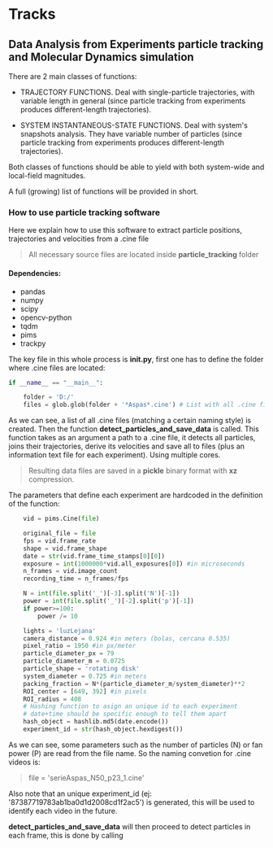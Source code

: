 # Tracks

## Data Analysis from Experiments particle tracking and Molecular Dynamics simulation

There are 2 main classes of functions:

* TRAJECTORY FUNCTIONS. Deal with single-particle trajectories, with variable length in general (since particle tracking from experiments produces different-length trajectories).

* SYSTEM INSTANTANEOUS-STATE FUNCTIONS. Deal with system's snapshots analysis. They have variable number of particles (since particle tracking from experiments produces different-length trajectories).

Both classes of functions should be able to yield with both system-wide and local-field magnitudes.

A full (growing) list of functions will be provided in short.


### How to use particle tracking software

Here we explain how to use this software to extract particle positions, trajectories and velocities from a .cine file

> All necessary source files are located inside **particle_tracking** folder

#### Dependencies:
 
 * pandas
 * numpy
 * scipy
 * opencv-python
 * tqdm
 * pims
 * trackpy

The key file in this whole process is **__init__.py**, first one has to define the folder where .cine files are located:

```python
if __name__ == "__main__":

    folder = 'D:/'
    files = glob.glob(folder + '*Aspas*.cine') # List with all .cine files
```
As we can see, a list of all .cine files (matching a certain naming style) is created. Then the function 
**detect_particles_and_save_data** is called. This function takes as an argument a path to a .cine file, it
detects all particles, joins their trajectories, derive its velocities and save all to files (plus an information
text file for each experiment). Using multiple cores.

> Resulting data files are saved in a **pickle** binary format with **xz** compression.

The parameters that define each experiment are hardcoded in the definition of the function:

```python
    vid = pims.Cine(file)

    original_file = file
    fps = vid.frame_rate
    shape = vid.frame_shape
    date = str(vid.frame_time_stamps[0][0])
    exposure = int(1000000*vid.all_exposures[0]) #in microseconds
    n_frames = vid.image_count
    recording_time = n_frames/fps

    N = int(file.split('_')[-3].split('N')[-1])
    power = int(file.split('_')[-2].split('p')[-1])
    if power>=100:
        power /= 10

    lights = 'luzLejana'
    camera_distance = 0.924 #in meters (bolas, cercana 0.535)
    pixel_ratio = 1950 #in px/meter
    particle_diameter_px = 79
    particle_diameter_m = 0.0725
    particle_shape = 'rotating disk'
    system_diameter = 0.725 #in meters
    packing_fraction = N*(particle_diameter_m/system_diameter)**2
    ROI_center = [649, 392] #in pixels
    ROI_radius = 408
    # Hashing function to asign an unique id to each experiment
    # date+time should be specific enough to tell them apart
    hash_object = hashlib.md5(date.encode())
    experiment_id = str(hash_object.hexdigest())
```

As we can see, some parameters such as the number of particles (N) or fan power (P) are read from the file name. So the naming convetion
for .cine videos is:

> file = 'serieAspas_N50_p23_1.cine'

Also note that an unique experiment_id (ej: '87387719783ab1ba0d1d2008cd1f2ac5') is generated, this will be used to identify each video in the future.

**detect_particles_and_save_data** will then proceed to detect particles in each frame, this is done by calling 
